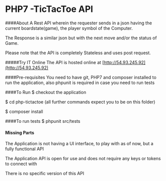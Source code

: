 # PHP7 -TicTacToe API

####About 
A Rest API wherein the requester sends in a json having the current boardstate(game), the player symbol of the Computer.

The Response is a similar json but with the next move and/or the status of Game.

Please note that the API is completely Stateless and uses post request.

#####Try IT Online
The API is hosted online at [http://54.93.245.92](http://54.93.245.92)

####Pre-requisites
You need to have git, PHP7 and composer installed to run the application, also phpunit is required in case you need to run tests

####To Run
$ checkout the application

$ cd php-tictactoe (all further commands expect you to be on this folder)

$ composer install


####To run tests
$ phpunit src/tests

#### Missing Parts
The Application is not having a UI interface, to play with as of now, but a fully functional API

The Application API is open for use and does not require any keys or tokens to connect with

There is no specific version of this API


